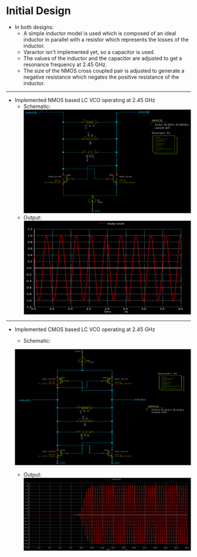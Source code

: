 Initial Design
=================

- In both designs:
    - A simple inductor model is used which is composed of an ideal inductor in parallel with a resistor which represents the losses of the inductor.
    - Varactor isn't implemented yet, so a capacitor is used.
    - The values of the inductor and the capacitor are adjusted to get a resonance frequency at 2.45 GHz.
    - The size of the NMOS cross coupled pair is adjusted to generate a negative resistance which negates the positive resistance of the inductor.

_________________________________________________________________________
- Implemented NMOS based LC VCO operating at 2.45 GHz
    - Schematic:
    ![NMOS LC VCO Schematic](NMOS_LC_VCO_Schematic.png "NMOS LC VCO Schematic")
    - Output: 
    ![NMOS LC VCO Output](NMOS_LC_VCO_Diff_Output.png "NMOS LC VCO Differential Output")

_________________________________________________________________________
- Implemented CMOS based LC VCO operating at 2.45 GHz
    - Schematic:
 
    ![CMOS LC VCO Schematic](CMOS_LC_VCO_Schematic.png "CMOS LC VCO Schematic")
    - Output:
    ![CMOS LC VCO Output](CMOS_LC_VCO_Diff_Output.png "CMOS LC VCO Differential Output")
